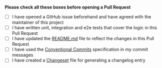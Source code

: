 **Please check all these boxes before opening a Pull Request**

- [ ] I have opened a GitHub issue beforehand and have agreed with the maintainer of this project
- [ ] I have written unit, integration and e2e tests that cover the logic in this Pull Request
- [ ] I have updated the [README.md](../README.md) file to reflect the changes in this Pull Request
- [ ] I have used the [Conventional Commits](https://www.conventionalcommits.org/en/v1.0.0/) specification in my commit messages
- [ ] I have created a [Changeset](https://github.com/changesets/changesets) file for generating a changelog entry
